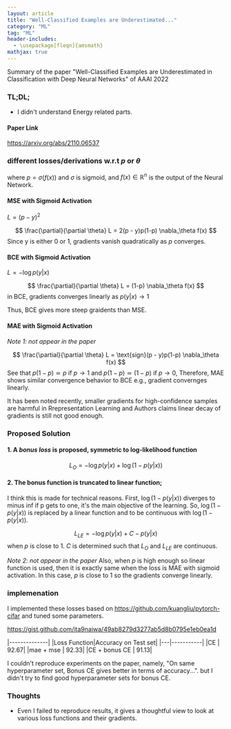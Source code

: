 ```yaml
---
layout: article
title: "Well-Classified Examples are Underestimated..."
category: "ML"
tag: "ML"
header-includes:
  - \usepackage[fleqn]{amsmath}
mathjax: true
---
```



Summary of the paper "Well-Classified Examples are Underestimated in Classification with Deep Neural Networks" of AAAI 2022

### TL;DL;
- I didn't understand Energy related parts.

#### Paper Link
https://arxiv.org/abs/2110.06537

### different losses/derivations w.r.t $p$ or $\theta$
where $p = \sigma(f(x))$ and $\sigma$ is sigmoid, and $f(x) \in \mathbb{R}^n$ is the output of the Neural Network.

#### MSE with Sigmoid Activation
$L = (p - y)^2$

$$
  \frac{\partial}{\partial \theta} L = 2(p - y)p(1-p) \nabla_\theta f(x)
$$
Since y is either 0 or 1, gradients vanish quadratically as $p$  converges.

#### BCE with Sigmoid Activation

$L = -\log p(y|x)$

$$
  \frac{\partial}{\partial \theta} L = (1-p) \nabla_\theta f(x)
$$
in BCE, gradients converges linearly as $p(y \vert x) \rightarrow  1$

Thus, BCE gives more steep graidents than MSE.


#### MAE with Sigmoid Activation

*Note 1: not appear in the paper*

$$
  \frac{\partial}{\partial \theta} L = \text{sign}(p - y)p(1-p) \nabla_\theta f(x)
$$
See that $p(1 - p) \simeq p$ if $p \rightarrow 1$ and  $p(1-p) \simeq (1 - p)$ if $p \rightarrow 0$, Therefore, MAE shows similar convergence behavior to BCE e.g., gradient convernges linearly.



It has been noted recently, smaller gradients for high-confidence samples are harmful in Rrepresentation Learning and Authors claims linear decay of gradients is still not good enough.

### Proposed Solution

#### 1. A *bonus loss* is proposed, symmetric to log-likelihood function

$$
  L_O = -\log p(y \vert x) + \log (1 - p(y \vert x))
$$

#### 2. The bonus function is truncated to linear function;

I think this is made for technical reasons. First, $\log (1 - p(y \vert x))$ diverges to minus inf if p gets to one, it's the main objective of the learning. So, $\log (1 - p(y \vert x))$ is replaced by a linear function and to be continuous with $\log (1 - p(y \vert x))$.

$$
  L_{LE} = -\log p(y \vert x) + C - p(y \vert x)
$$
when $p$ is close to 1. $C$ is determined such that $L_{O}$ and $L_{LE}$ are continuous.

*Note 2: not appear in the paper*
Also, when $p$ is high enough so linear function is used, then it is exactly same when the loss is MAE with sigmoid activation. In this case, $p$ is close to $1$ so the gradients converge linearly.


### implemenation

I implemented these losses based on https://github.com/kuangliu/pytorch-cifar and tuned some parameters.

https://gist.github.com/ita9naiwa/49ab8279d3277ab5d8b0795e1eb0ea1d


|--------------|
|Loss Function|Accuracy on Test set|
|---|-----------|
|CE | 92.67|
|mae + mse | 92.33|
|CE + bonus CE | 91.13|

I couldn't reproduce experiments on the paper, namely, "On same hyperparameter set, Bonus CE gives better in terms of accuracy...". but I didn't try to find good hyperparameter sets for bonus CE.

### Thoughts
- Even I failed to reproduce results, it gives a thoughtful view to look at various loss functions and their gradients.